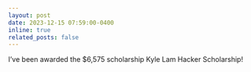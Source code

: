 ```yaml
---
layout: post
date: 2023-12-15 07:59:00-0400
inline: true
related_posts: false
---
```


I’ve been awarded the $6,575 scholarship Kyle Lam Hacker Scholarship!

